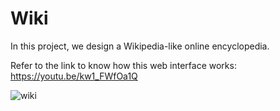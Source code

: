 # Wiki

In this project, we design a Wikipedia-like online encyclopedia.

Refer to the link to know how this web interface works: https://youtu.be/kw1_FWfOa1Q

![wiki](https://user-images.githubusercontent.com/71245661/196337112-0c7b583e-efbd-4d63-921a-9ec4bb894f53.png)
